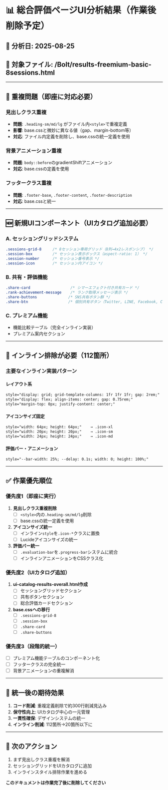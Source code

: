# 📊 総合評価ページUI分析結果（作業後削除予定）

## 📅 分析日: 2025-08-25
## 📄 対象ファイル: /Bolt/results-freemium-basic-8sessions.html

---

## 🚨 重複問題（即座に対応必要）

### 見出しクラス重複
- **問題**: `.heading-sm/md/lg` がファイル内`<style>`で重複定義
- **影響**: base.cssと微妙に異なる値（gap、margin-bottom等）
- **対応**: ファイル内定義を削除し、base.cssの統一定義を使用

### 背景アニメーション重複
- **問題**: `body::before`のgradientShiftアニメーション
- **対応**: base.cssの定義を使用

### フッタークラス重複
- **問題**: `.footer-base`, `.footer-content`, `.footer-description`
- **対応**: base.cssと統一

---

## 🆕 新規UIコンポーネント（UIカタログ追加必要）

### A. セッショングリッドシステム
```css
.sessions-grid-8     /* 8セッション専用グリッド（8列→4x2レスポンシブ） */
.session-box         /* セッション表示ボックス（aspect-ratio: 1） */
.session-number      /* セッション番号表示 */
.session-icon        /* セッション内アイコン */
```

### B. 共有・評価機能
```css
.share-card                  /* シマーエフェクト付き共有カード */
.rank-achievement-message    /* ランク取得メッセージ表示 */
.share-buttons              /* SNS共有ボタン群 */
.share-btn                  /* 個別共有ボタン（Twitter, LINE, Facebook, Copy） */
```

### C. プレミアム機能
- 機能比較テーブル（完全インライン実装）
- プレミアム案内セクション

---

## 📝 インライン排除が必要（112箇所）

### 主要なインライン実装パターン

#### レイアウト系
```html
style="display: grid; grid-template-columns: 1fr 1fr 1fr; gap: 2rem;"
style="display: flex; align-items: center; gap: 0.75rem;"
style="margin-top: 0px; justify-content: center;"
```

#### アイコンサイズ固定
```html
style="width: 64px; height: 64px;"    → .icon-xl
style="width: 20px; height: 20px;"    → .icon-sm
style="width: 24px; height: 24px;"    → .icon-md
```

#### 評価バー・アニメーション
```html
style="--bar-width: 25%; --delay: 0.1s; width: 0; height: 100%;"
```

---

## ✅ 作業優先順位

### 優先度1（即座に実行）
1. **見出しクラス重複削除**
   - [ ] `<style>`内の`.heading-sm/md/lg`削除
   - [ ] base.cssの統一定義を使用

2. **アイコンサイズ統一**
   - [ ] インライン`style`を`.icon-*`クラスに置換
   - [ ] Lucideアイコンサイズの統一

3. **評価バー統一**
   - [ ] `.evaluation-bar`を`.progress-bar`システムに統合
   - [ ] インラインアニメーションをCSSクラス化

### 優先度2（UIカタログ追加）
1. **ui-catalog-results-overall.html作成**
   - [ ] セッショングリッドセクション
   - [ ] 共有ボタンセクション
   - [ ] 総合評価カードセクション

2. **base.cssへの移行**
   - [ ] `.sessions-grid-8`
   - [ ] `.session-box`
   - [ ] `.share-card`
   - [ ] `.share-buttons`

### 優先度3（段階的統一）
- [ ] プレミアム機能テーブルのコンポーネント化
- [ ] フッタークラスの完全統一
- [ ] 背景アニメーションの重複解消

---

## 📌 統一後の期待効果

1. **コード削減**: 重複定義削除で約300行削減見込み
2. **保守性向上**: UIカタログ中心の一元管理
3. **一貫性確保**: デザインシステムの統一
4. **インライン削減**: 112箇所→20箇所以下に

---

## 🔄 次のアクション

1. まず見出しクラス重複を解消
2. セッショングリッドをUIカタログに追加
3. インラインスタイル排除作業を進める

**このドキュメントは作業完了後に削除してください**